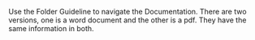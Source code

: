 Use the Folder Guideline to navigate the Documentation. There are two versions, one is a word document and the other is a pdf. They have the same information in both.
